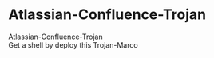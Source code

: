 # Atlassian-Confluence-Trojan
Atlassian-Confluence-Trojan  
Get a shell by deploy this Trojan-Marco
